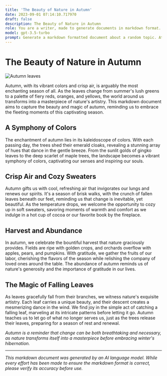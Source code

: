 ```yaml
---
title: 'The Beauty of Nature in Autumn'
date: 2023-09-01 07:14:10.717970
draft: false
description: The Beauty of Nature in Autumn
role: You are a writer, made to generate documents in markdown format. It is very important that all of the documents you generate are in valid markdown format.
model: gpt-3.5-turbo
prompt: Generate a markdown formatted document about a random topic. At the bottom, include a disclaimer explaining that the document was generated by you. The first line of the document should be the title. Make sure that the entire document is in proper markdown format, using a mix of various tags to make the document visually appealing.
---
```


# The Beauty of Nature in Autumn

![Autumn leaves](https://www.example.com/images/autumn-leaves.jpg)

Autumn, with its vibrant colors and crisp air, is arguably the most enchanting season of all. As the leaves change from summer's lush greens to a palette of fiery reds, oranges, and yellows, the world around us transforms into a masterpiece of nature's artistry. This markdown document aims to capture the beauty and magic of autumn, reminding us to embrace the fleeting moments of this captivating season.

## A Symphony of Colors

The enchantment of autumn lies in its kaleidoscope of colors. With each passing day, the trees shed their emerald cloaks, revealing a stunning array of hues that dance in the gentle breeze. From the sunlit golds of gingko leaves to the deep scarlet of maple trees, the landscape becomes a vibrant symphony of colors, captivating our senses and inspiring our souls.

## Crisp Air and Cozy Sweaters

Autumn gifts us with cool, refreshing air that invigorates our lungs and renews our spirits. It's a season of brisk walks, with the crunch of fallen leaves beneath our feet, reminding us that change is inevitable, yet beautiful. As the temperature drops, we welcome the opportunity to cozy up in soft sweaters, savoring moments of warmth and comfort as we indulge in a hot cup of cocoa or our favorite book by the fireplace.

## Harvest and Abundance

In autumn, we celebrate the bountiful harvest that nature graciously provides. Fields are ripe with golden crops, and orchards overflow with apples, pears, and pumpkins. With gratitude, we gather the fruits of our labor, cherishing the flavors of the season while relishing the company of loved ones around the table. The abundance of autumn reminds us of nature's generosity and the importance of gratitude in our lives.

## The Magic of Falling Leaves

As leaves gracefully fall from their branches, we witness nature's exquisite artistry. Each leaf carries a unique beauty, and their descent creates a mesmerizing dance in the wind. We find joy in the simple act of catching a falling leaf, marveling at its intricate patterns before letting it go. Autumn teaches us to let go of what no longer serves us, just as the trees release their leaves, preparing for a season of rest and renewal.

*Autumn is a reminder that change can be both breathtaking and necessary, as nature transforms itself into a masterpiece before embracing winter's hibernation.*

---

*This markdown document was generated by an AI language model. While every effort has been made to ensure the markdown format is correct, please verify its accuracy before use.*